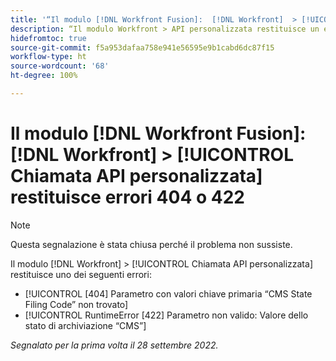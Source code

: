 ```yaml
---
title: '“Il modulo [!DNL Workfront Fusion]:  [!DNL Workfront]  > [!UICONTROL Chiamata API personalizzata] restituisce errori 404 o 422”'
description: “Il modulo Workfront > API personalizzata restituisce un errore.”
hidefromtoc: true
source-git-commit: f5a953dafaa758e941e56595e9b1cabd6dc87f15
workflow-type: ht
source-wordcount: '68'
ht-degree: 100%

---
```



# Il modulo [!DNL Workfront Fusion]: [!DNL Workfront] > [!UICONTROL Chiamata API personalizzata] restituisce errori 404 o 422

>[!NOTE]
>
>Questa segnalazione è stata chiusa perché il problema non sussiste.

Il modulo [!DNL Workfront] > [!UICONTROL Chiamata API personalizzata] restituisce uno dei seguenti errori:

* [!UICONTROL [404] Parametro con valori chiave primaria “CMS State Filing Code” non trovato]
* [!UICONTROL RuntimeError [422] Parametro non valido: Valore dello stato di archiviazione “CMS”]

_Segnalato per la prima volta il 28 settembre 2022._

